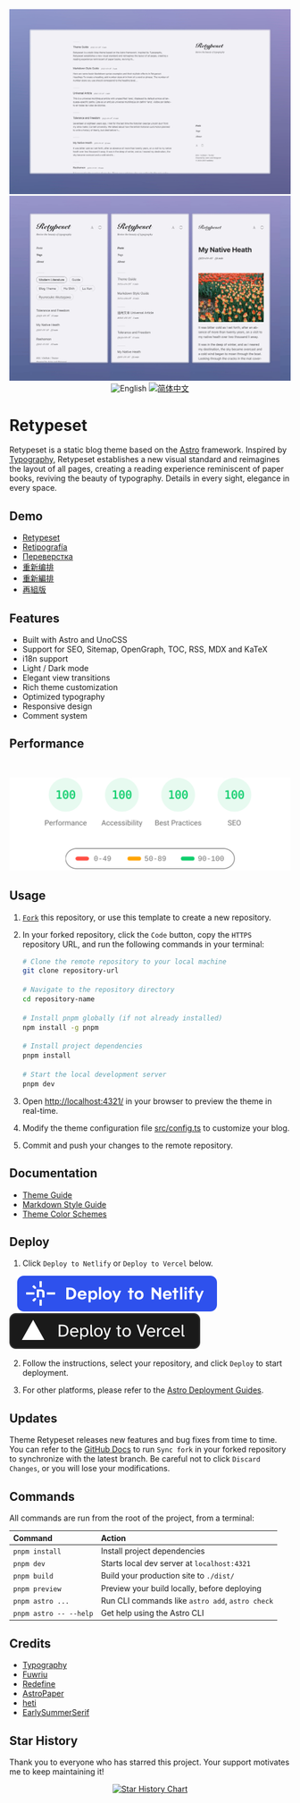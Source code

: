 <img alt="Cover Image" src="assets/retypeset-en-desktop.webp"/>
<img alt="Cover Image" src="assets/retypeset-en-mobile.webp"/>

<div align="center">
  <picture>
    <source media="(prefers-color-scheme: dark)"
            srcset="https://img.shields.io/badge/-English-4593F8?style=for-the-badge" />
    <source media="(prefers-color-scheme: light)"
            srcset="https://img.shields.io/badge/-English-0A69DA?style=for-the-badge" />
    <img src="https://img.shields.io/badge/-English-0A69DA?style=for-the-badge" alt="English">
  </picture>
  <a title="zh" href="README.zh.md">
    <img src="https://img.shields.io/badge/-%E7%AE%80%E4%BD%93%E4%B8%AD%E6%96%87-545759?style=for-the-badge" alt="简体中文">
  </a>
</div>

# Retypeset

Retypeset is a static blog theme based on the [Astro](https://astro.build/) framework. Inspired by [Typography](https://astro-theme-typography.vercel.app/), Retypeset establishes a new visual standard and reimagines the layout of all pages, creating a reading experience reminiscent of paper books, reviving the beauty of typography. Details in every sight, elegance in every space.

## Demo

- [Retypeset](https://retypeset.radishzz.cc/en/)
- [Retipografía](https://retypeset.radishzz.cc/es/)
- [Переверстка](https://retypeset.radishzz.cc/ru/)
- [重新编排](https://retypeset.radishzz.cc/)
- [重新編排](https://retypeset.radishzz.cc/zh-tw/)
- [再組版](https://retypeset.radishzz.cc/ja/)

## Features

- Built with Astro and UnoCSS
- Support for SEO, Sitemap, OpenGraph, TOC, RSS, MDX and KaTeX
- i18n support
- Light / Dark mode
- Elegant view transitions
- Rich theme customization
- Optimized typography
- Responsive design
- Comment system

## Performance

<br>

<p align="center">
  <a href="https://pagespeed.web.dev/analysis?url=https%3A%2F%2Fretypeset.radishzz.cc%2F">
    <img width="710" alt="Retypeset Lighthouse Score" src="assets/retypeset-lighthouse-score.svg">
  <a>
</p>

## Usage

1. [`Fork`](https://github.com/radishzzz/astro-theme-retypeset/fork) this repository, or use this template to create a new repository.

2. In your forked repository, click the `Code` button, copy the `HTTPS` repository URL, and run the following commands in your terminal:

   ```bash
   # Clone the remote repository to your local machine
   git clone repository-url

   # Navigate to the repository directory
   cd repository-name

   # Install pnpm globally (if not already installed)
   npm install -g pnpm

   # Install project dependencies
   pnpm install

   # Start the local development server
   pnpm dev
   ```

3. Open [http://localhost:4321/](http://localhost:4321/) in your browser to preview the theme in real-time.

4. Modify the theme configuration file [src/config.ts](https://github.com/radishzzz/astro-theme-retypeset/blob/master/src/config.ts) to customize your blog.

5. Commit and push your changes to the remote repository.

## Documentation

- [Theme Guide](https://retypeset.radishzz.cc/en/posts/theme-guide/)
- [Markdown Style Guide](https://retypeset.radishzz.cc/en/posts/markdown-style-guide/)
- [Theme Color Schemes](https://retypeset.radishzz.cc/en/posts/theme-color-schemes/)

## Deploy

1. Click `Deploy to Netlify` or `Deploy to Vercel` below.

&emsp;[![Deploy to Netlify](assets/deploy-netlify.svg)](https://app.netlify.com/start)
 [![Deploy to Vercel](assets/deploy-vercel.svg)](https://vercel.com/new)

2. Follow the instructions, select your repository, and click `Deploy` to start deployment.

3. For other platforms, please refer to the [Astro Deployment Guides](https://docs.astro.build/en/guides/deploy/).

## Updates

Theme Retypeset releases new features and bug fixes from time to time. You can refer to the [GitHub Docs](https://docs.github.com/en/pull-requests/collaborating-with-pull-requests/working-with-forks/syncing-a-fork) to run `Sync fork` in your forked repository to synchronize with the latest branch. Be careful not to click `Discard Changes`, or you will lose your modifications.

## Commands

All commands are run from the root of the project, from a terminal:

| Command                | Action                                           |
| :--------------------- | :----------------------------------------------- |
| `pnpm install`         | Install project dependencies                     |
| `pnpm dev`             | Starts local dev server at `localhost:4321`      |
| `pnpm build`           | Build your production site to `./dist/`          |
| `pnpm preview`         | Preview your build locally, before deploying     |
| `pnpm astro ...`       | Run CLI commands like `astro add`, `astro check` |
| `pnpm astro -- --help` | Get help using the Astro CLI                     |

## Credits

- [Typography](https://github.com/moeyua/astro-theme-typography)
- [Fuwriu](https://github.com/saicaca/fuwari)
- [Redefine](https://github.com/EvanNotFound/hexo-theme-redefine)
- [AstroPaper](https://github.com/satnaing/astro-paper)
- [heti](https://github.com/sivan/heti)
- [EarlySummerSerif](https://github.com/GuiWonder/EarlySummerSerif)

## Star History

Thank you to everyone who has starred this project. Your support motivates me to keep maintaining it!

<p align="center">
<a href="https://star-history.com/#radishzzz/astro-theme-retypeset&Date">
  <picture>
    <source media="(prefers-color-scheme: dark)" srcset="https://api.star-history.com/svg?repos=radishzzz/astro-theme-retypeset&type=Date&theme=dark" />
    <source media="(prefers-color-scheme: light)" srcset="https://api.star-history.com/svg?repos=radishzzz/astro-theme-retypeset&type=Date" />
    <img alt="Star History Chart" src="https://api.star-history.com/svg?repos=radishzzz/astro-theme-retypeset&type=Date" />
  </picture>
</p>
